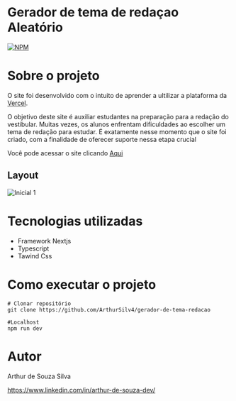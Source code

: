 # Gerador de tema de redaçao Aleatório
[![NPM](https://img.shields.io/npm/l/react)](https://github.com/ArthurSilv4/Top-Down/blob/main/LICENSE) 

# Sobre o projeto

O site foi desenvolvido com o intuito de aprender a ultilizar a plataforma da [Vercel](https://vercel.com).

O objetivo deste site é auxiliar estudantes na preparação para a redação do vestibular. Muitas vezes, os alunos enfrentam dificuldades ao escolher um tema de redação para estudar. É exatamente nesse momento que o site foi criado, com a finalidade de oferecer suporte nessa etapa crucial

Você pode acessar o site clicando [Aqui](https://gerador-de-tema-redacao.vercel.app)

## Layout 
![Inicial 1](https://github.com/ArthurSilv4/gerador-de-tema-redacao/public/image/interface.png)

# Tecnologias utilizadas
- Framework Nextjs
- Typescript
- Tawind Css

# Como executar o projeto

```
# Clonar repositório
git clone https://github.com/ArthurSilv4/gerador-de-tema-redacao

#Localhost
npm run dev
```
# Autor

Arthur de Souza Silva

https://www.linkedin.com/in/arthur-de-souza-dev/

